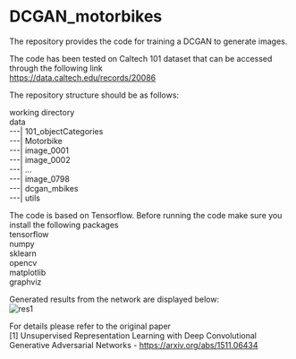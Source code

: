 # DCGAN_motorbikes
The repository provides the code for training a DCGAN to generate images.

The code has been tested on Caltech 101 dataset that can be accessed through the following link  
https://data.caltech.edu/records/20086

The repository structure should be as follows:

working directory  
data  
---| 101_objectCategories  
    ---| Motorbike  
        ---| image_0001  
        ---| image_0002  
        ---| ...  
        ---| image_0798  
---| dcgan_mbikes  
---| utils  

The code is based on Tensorflow. Before running the code make sure you install the following packages  
tensorflow  
numpy  
sklearn  
opencv  
matplotlib  
graphviz  

Generated results from the network are displayed below:  
![res1](https://user-images.githubusercontent.com/26203136/182378982-4ea37cb4-2511-4ba2-81fd-4c349715b2b0.png)

For details please refer to the original paper  
[1] Unsupervised Representation Learning with Deep Convolutional Generative Adversarial Networks - https://arxiv.org/abs/1511.06434
